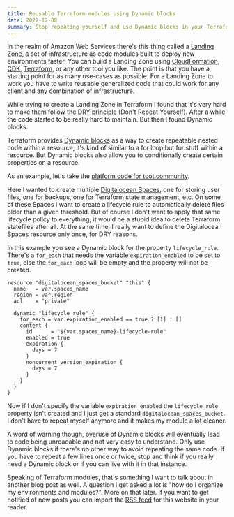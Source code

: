 ```yaml
---
title: Reusable Terraform modules using Dynamic blocks
date: 2022-12-08
summary: Stop repeating yourself and use Dynamic blocks in your Terraform resources
---
```


In the realm of Amazon Web Services there's this thing called a [Landing Zone](https://docs.aws.amazon.com/prescriptive-guidance/latest/migration-aws-environment/understanding-landing-zones.html), a set of infrastructure as code modules built to deploy new environments faster. You can build a Landing Zone using [CloudFormation](https://aws.amazon.com/cloudformation/), [CDK](https://aws.amazon.com/cdk/), [Terraform](https://www.terraform.io), or any other tool you like. The point is that you have a starting point for as many use-cases as possible. For a Landing Zone to work you have to write reusable generalized code that could work for any client and any combination of infrastructure.

While trying to create a Landing Zone in Terraform I found that it's very hard to make them follow the [DRY principle](https://en.wikipedia.org/wiki/Don%27t_repeat_yourself) (Don't Repeat Yourself). After a while the code started to be really hard to maintain. But then I found Dynamic blocks.

Terraform provides [Dynamic blocks](https://developer.hashicorp.com/terraform/language/expressions/dynamic-blocks) as a way to create repeatable nested code within a resource, it's kind of similar to a for loop but for stuff within a resource. But Dynamic blocks also allow you to conditionally create certain properties on a resource.

As an example, let's take the [platform code for toot.community](https://github.com/toot-community/platform).

Here I wanted to create multiple [Digitalocean Spaces](https://www.digitalocean.com/products/spaces), one for storing user files, one for backups, one for Terraform state management, etc. On some of these Spaces I want to create a lifecycle rule to automatically delete files older than a given threshold. But of course I don't want to apply that same lifecycle policy to everything; it would be a stupid idea to delete Terraform statefiles after all. At the same time, I really want to define the Digitalocean Spaces resource only once, for DRY reasons.

In this example you see a Dynamic block for the property `lifecycle_rule`. There's a `for_each` that needs the variable `expiration_enabled` to be set to `true`, else the `for_each` loop will be empty and the property will not be created.

```
resource "digitalocean_spaces_bucket" "this" {
  name   = var.spaces_name
  region = var.region
  acl    = "private"

  dynamic "lifecycle_rule" {
    for_each = var.expiration_enabled == true ? [1] : []
    content {
      id      = "${var.spaces_name}-lifecycle-rule"
      enabled = true
      expiration {
        days = 7
      }
      noncurrent_version_expiration {
        days = 7
      }
    }
  }
}
```

Now if I don't specify the variable `expiration_enabled` the `lifecycle_rule` property isn't created and I just get a standard `digitalocean_spaces_bucket`. I don't have to repeat myself anymore and it makes my module a lot cleaner.

A word of warning though, overuse of Dynamic blocks will eventually lead to code being unreadable and not very easy to understand. Only use Dynamic blocks if there's no other way to avoid repeating the same code. If you have to repeat a few lines once or twice, stop and think if you really need a Dynamic block or if you can live with it in that instance.

Speaking of Terraform modules, that's something I want to talk about in another blog post as well. A question I get asked a lot is "how do I organize my environments and modules?". More on that later. If you want to get notified of new posts you can import the [RSS feed](https://mijndertstuij.nl/feed.xml) for this website in your reader.
